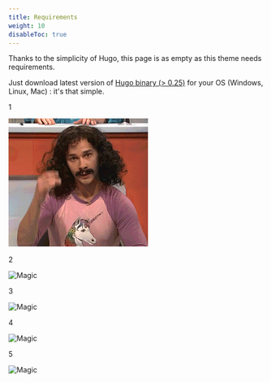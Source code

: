 ```yaml
---
title: Requirements
weight: 10
disableToc: true
---
```


Thanks to the simplicity of Hugo, this page is as empty as this theme needs requirements.

Just download latest version of [Hugo binary (> 0.25)](https://gohugo.io/getting-started/installing/) for your OS (Windows, Linux, Mac) : it's that simple.

1

![Magic](./images/magic.gif?classes=shadow)

2

![Magic](.\IT\Software\Static-Site-Generator\Hugo\Theme-Learn\basics\requirements\images\magic.gif)

3

![Magic](IT\Software\Static-Site-Generator\Hugo\Theme-Learn\basics\requirements\images\magic.gif)

4

![Magic](.\basics\requirements\images\magic.gif)

5

![Magic](requirements\images\magic.gif)